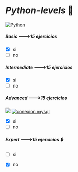 # *Python-levels* 🐍

[![Python](https://img.shields.io/badge/Python-3.9+-yellow?style=for-the-badge&logo=python&logoColor=white&labelColor=101010)](https://python.org)

##### *Basic* --->*15 ejercicios*
- [x] si  
- [ ] no   

##### *Intermediate* --->*15 ejercicios*
- [x] si 
- [ ] no

##### *Advanced* --->*15 ejercicios* 
[![](https://img.shields.io/badge/MySQL-8.0.31-aqua)](https://dev.mysql.com/downloads/mysql/) [![conexion mysql](https://img.shields.io/badge/mysql--connector--python-8.0.31-blue)](https://pypi.org/project/mysql-connector-python/#history) 
- [x] si             
- [ ] no

##### *Expert* --->*15 ejercicios* :lock:
- [ ] si 
- [x] no


